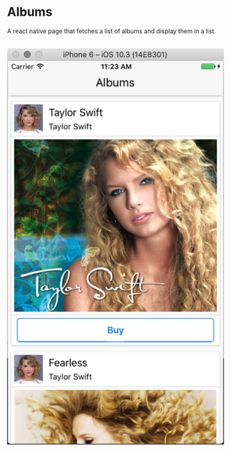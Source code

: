 # Albums
A react native page that fetches a list of albums and display them in a list.

<BR><img src="https://github.com/otiasj/UdemyReactNative/blob/master/albums/docs/ss1.png" alt="screenshot" width="800">



